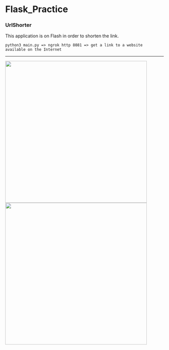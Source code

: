 # Flask_Practice
### UrlShorter
This application is on Flash in order to shorten the link.
```
python3 main.py => ngrok http 8081 => get a link to a website available on the Internet
```
----
<img src="https://i.ibb.co/Yt3QLm5/1KA.jpg" width="450" height="450" alt="">
<img src="https://i.ibb.co/wYFv9wz/2KA.jpg" width="450" height="450" alt="">
